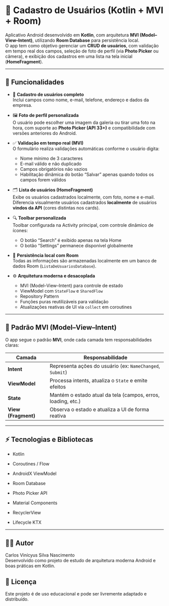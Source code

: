 # 📱 Cadastro de Usuários (Kotlin + MVI + Room)

Aplicativo Android desenvolvido em **Kotlin**, com arquitetura **MVI (Model–View–Intent)**, utilizando **Room Database** para persistência local.  
O app tem como objetivo gerenciar um **CRUD de usuários**, com validação em tempo real dos campos, seleção de foto de perfil (via **Photo Picker** ou câmera), e exibição dos cadastros em uma lista na tela inicial (**HomeFragment**).

---

## 🚀 Funcionalidades

- 🧾 **Cadastro de usuários completo**  
  Inclui campos como nome, e-mail, telefone, endereço e dados da empresa.

- 🖼️ **Foto de perfil personalizada**  
  O usuário pode escolher uma imagem da galeria ou tirar uma foto na hora, com suporte ao **Photo Picker (API 33+)** e compatibilidade com versões anteriores do Android.

- ✅ **Validação em tempo real (MVI)**  
  O formulário realiza validações automáticas conforme o usuário digita:
  - Nome mínimo de 3 caracteres  
  - E-mail válido e não duplicado  
  - Campos obrigatórios não vazios  
  - Habilitação dinâmica do botão “Salvar” apenas quando todos os campos forem válidos  

- 🗂️ **Lista de usuários (HomeFragment)**  
  Exibe os usuários cadastrados localmente, com foto, nome e e-mail.  
  Diferencia visualmente usuários cadastrados **localmente** de usuários **vindos da API** (cores distintas nos cards).

- 🔍 **Toolbar personalizada**  
  Toolbar configurada na Activity principal, com controle dinâmico de ícones:
  - O botão “Search” é exibido apenas na tela Home  
  - O botão “Settings” permanece disponível globalmente  

- 💾 **Persistência local com Room**  
  Todas as informações são armazenadas localmente em um banco de dados Room (`ListaDeUsuariosDatabase`).

- ⚙️ **Arquitetura moderna e desacoplada**  
  - MVI (Model–View–Intent) para controle de estado  
  - ViewModel com `StateFlow` e `SharedFlow`  
  - Repository Pattern  
  - Funções puras reutilizáveis para validação  
  - Atualizações reativas de UI via `collect` em coroutines  

---

## 🧩 Padrão MVI (Model–View–Intent)

O app segue o padrão **MVI**, onde cada camada tem responsabilidades claras:

| Camada | Responsabilidade |
|--------|------------------|
| **Intent** | Representa ações do usuário (ex: `NameChanged`, `Submit`) |
| **ViewModel** | Processa intents, atualiza o `State` e emite efeitos |
| **State** | Mantém o estado atual da tela (campos, erros, loading, etc.) |
| **View (Fragment)** | Observa o estado e atualiza a UI de forma reativa |

---
## ⚡ Tecnologias e Bibliotecas

- Kotlin

- Coroutines / Flow

- AndroidX ViewModel

- Room Database

- Photo Picker API

- Material Components

- RecyclerView

- Lifecycle KTX

--- 

## 🧑‍💻 Autor

Carlos Vinícyus Silva Nascimento <br>
Desenvolvido como projeto de estudo de arquitetura moderna Android e boas práticas em Kotlin.

## 🧾 Licença

Este projeto é de uso educacional e pode ser livremente adaptado e distribuído.
